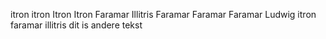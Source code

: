 itron
itron
Itron
Itron
Faramar Illitris
Faramar
Faramar
Faramar
Ludwig
itron
faramar illitris
dit is andere tekst